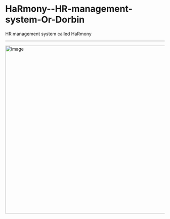 # HaRmony--HR-management-system-Or-Dorbin
HR management system called HaRmony 
_______________________________________________________________

<img width="529" alt="image" src="https://github.com/user-attachments/assets/5411c39b-809f-4199-933d-ff3e88f84ba0" />


